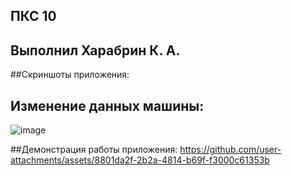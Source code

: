 ## ПКС 10 
## Выполнил Харабрин К. А.

##Скриншоты приложения:

## Изменение данных машины:
![image](https://github.com/user-attachments/assets/136d5946-749f-4a5e-a819-4661e731377b)


##Демонстрация работы приложения:
https://github.com/user-attachments/assets/8801da2f-2b2a-4814-b69f-f3000c61353b

